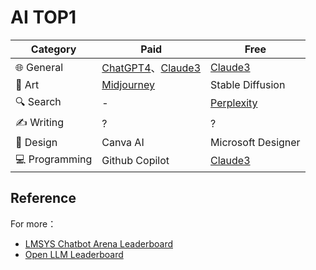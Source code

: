 # AI TOP1

| **Category**   | **Paid**                                                                            | **Free**                                 |
|----------------|-------------------------------------------------------------------------------------|------------------------------------------|
| 🌐 General     | [ChatGPT4](https://chat.openai.com/?model=gpt4-turbo)、[Claude3](https://claude.ai/) | [Claude3](https://claude.ai/)            |
| 🎨 Art         | [Midjourney](https://www.midjourney.com/)                                           | Stable Diffusion                         |
| 🔍 Search      | -                                                                                   | [Perplexity](https://www.perplexity.ai/) |
| ✍️ Writing     | ?                                                                                   | ?                                        |
| 🎨 Design      | Canva AI                                                                            | Microsoft Designer                       |
| 💻 Programming | Github Copilot                                                                      | [Claude3](https://claude.ai/)            |

## Reference

For more：

- [LMSYS Chatbot Arena Leaderboard](https://huggingface.co/spaces/lmsys/chatbot-arena-leaderboard)
- [Open LLM Leaderboard](https://huggingface.co/spaces/HuggingFaceH4/open_llm_leaderboard)
